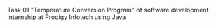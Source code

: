 Task 01 "Temperature Conversion Program" of software development internship at Prodigy Infotech 
using Java
